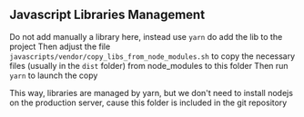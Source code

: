 Javascript Libraries Management
-----------------------------

Do not add manually a library here, instead use `yarn` do add the lib to the project
Then adjust the file `javascripts/vendor/copy_libs_from_node_modules.sh` to copy the necessary files (usually in the `dist` folder) from node_modules to this folder
Then run `yarn` to launch the copy

This way, libraries are managed by yarn, but we don't need to install nodejs on the production server, cause this folder is included in the git repository